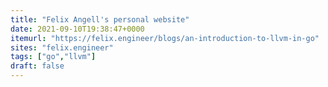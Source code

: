 ```yaml
---
title: "Felix Angell's personal website"
date: 2021-09-10T19:38:47+0000
itemurl: "https://felix.engineer/blogs/an-introduction-to-llvm-in-go"
sites: "felix.engineer"
tags: ["go","llvm"]
draft: false
---
```

